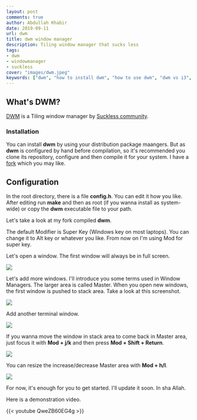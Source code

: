 ```yaml
---
layout: post
comments: true
author: Abdullah Khabir
date: 2019-09-11
url: dwm
title: dwm window manager
description: Tiling window manager that sucks less
tags:
- dwm
- windowmanager
- suckless
cover: "images/dwm.jpeg"
keywords: ["dwm", "how to install dwm", "how to use dwm", "dwm vs i3", "dwm windows", "dwm github", "dwm windows 10", "i3 window manager", "awesome window manager", "dwm patches", "dwm vs bspwm", "dwm vs i3", "dwm tutorial", "understanding dwm", "install dwm ubuntu", "dwm patches", "developing world markets", "xmonad wikipedia", "i3 programming", "awesomium wikipedia", "ratpoison wikipedia", "ubuntu dwm", "frankenwm", "dwm windows 10", "dwm gaps", "fedora dwm", "dwm archwiki", "dwm change keybinding", "freebsd dwm config", "feh dwm", "dwm patching tutorial", "dwm status bar", "dwm polybar", "arch linux how to install dwm", "dwm change mod key", "spectrwm compton", "bspwm getting started", "monsterwm", "dwm default key bindings", "desktop window manager high gpu", "desktop window manager high cpu", "how to stop dwm", "dwm.exe end process", "desktop window manager is disabled", "desktop window manager high memory windows 10", "alpine awesome", "alpine install lxqt", "install desktop on alpine linux", "dwm dependencies", "alpine how to", "alpine linux vmware", "dwm vs i3", "dwm tutorial", "understanding dwm", "install dwm ubuntu", "dwm patches", "developing world markets", "xmonad wikipedia", "i3 programming", "awesomium wikipedia", "ratpoison wikipedia", "ubuntu dwm", "frankenwm", "dwm windows 10", "dwm gaps", "fedora dwm", "dwm archwiki", "dwm change keybinding", "freebsd dwm config", "feh dwm", "dwm patching tutorial", "dwm status bar", "dwm polybar", "arch linux how to install dwm", "dwm change mod key", "spectrwm compton", "bspwm getting started", "monsterwm", "dwm default key bindings", "desktop window manager high gpu", "desktop window manager high cpu", "how to stop dwm", "dwm.exe end process", "desktop window manager is disabled", "desktop window manager high memory windows 10", "alpine awesome", "alpine install lxqt", "install desktop on alpine linux", "dwm dependencies", "alpine how to", "alpine linux vmware"]
---
```

## What's **DWM**?

[DWM](https://dwm.suckless.org) is a Tiling window manager by [Suckless
community](https://suckless.org/).

### Installation

You can install **dwm** by using your distribution package maangers. But as
**dwm** is configured by hand before compilation, so it's recommended you clone
its repository, configure and then compile it for your system. I have a
[fork](https://gitlab.com/Abdullah/dwm.git) which you may like.

## Configuration

In the root directory, there is a file **config.h**. You can edit it how you
like. After editing run **make** and then as root (if you wanna install
as system-wide) or copy the **dwm** executable file to your path.

Let's take a look at my fork compiled **dwm**.

The default Modifier is Super Key (Windows key on most laptops). You can change it to Alt key or whatever you like.  From now on I'm using Mod for super key.

Let's open a window. The first window will always be in full screen.

![](/images/dwm-default.jpeg)

Let's add more windows. I'll introduce you some terms used in Window Managers.
The larger area is called Master. When you open new windows, the first window is pushed to stack area. Take a look at this screenshot.

![](/images/dwm-2.jpeg)

Add another terminal window.

![](/images/dwm-3.jpeg)

If you wanna move the window in stack area to come back in Master area,
just focus it with <b>Mod + j/k</b> and then press <b>Mod + Shift +
Return</b>.

![](/images/dwm-move.jpeg)

You can resize the increase/decrease Master area with <b>Mod + h/l</b>.

![](/images/dwm-resize.jpeg)

For now, it's enough for you to get started. I'll update it soon. In sha
Allah.

Here is a demonstration video.

{{< youtube QweZB60EG4g >}}
